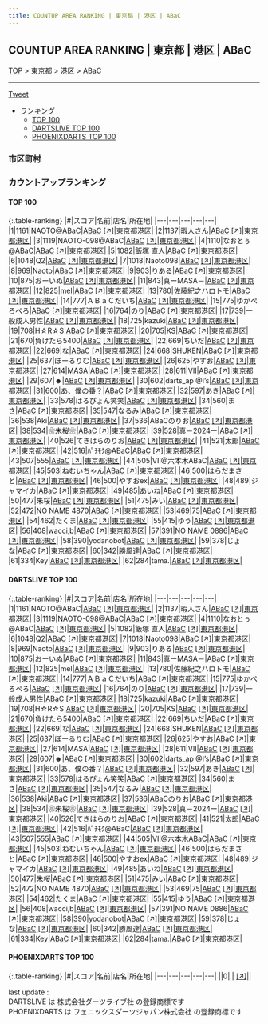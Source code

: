 ```yaml
---
title: COUNTUP AREA RANKING | 東京都 | 港区 | ABaC
---
```

## COUNTUP AREA RANKING | 東京都 | 港区 | ABaC

[TOP](/darts/rank/) > [東京都](/darts/rank/東京都/) > [港区](/darts/rank/東京都/港区/) > ABaC

___

<a href="https://twitter.com/share?ref_src=twsrc%5Etfw" data-text="COUNTUP AREA RANKING | 東京都港区ABaC" class="twitter-share-button" data-hashtags="DARTSLIVE,PHOENIXDARTS,darts,ダーツ" data-show-count="false">Tweet</a>

* [ランキング](#カウントアップランキング)
    * [TOP 100](#top-100)
    * [DARTSLIVE TOP 100](#dartslive-top-100)
    * [PHOENIXDARTS TOP 100](#phoenixdarts-top-100)

### 市区町村

<ul>

</ul>

### カウントアップランキング

#### TOP 100



{:.table-ranking}
|#|スコア|名前|店名|所在地|
|---|---|---|---|---|
|1|1161|<span class="rank-name-dl">NAOTO@ABaC</span>|<a href="/darts/rank/shops/e8141e2d410f2dac0d9b047a20a7ba1e.html">ABaC</a> <a href="https://search.dartslive.com/jp/shop/e8141e2d410f2dac0d9b047a20a7ba1e">[↗]</a>|<a href="/darts/rank/東京都/港区">東京都港区</a>|
|2|1137|<span class="rank-name-dl">暇人さん</span>|<a href="/darts/rank/shops/e8141e2d410f2dac0d9b047a20a7ba1e.html">ABaC</a> <a href="https://search.dartslive.com/jp/shop/e8141e2d410f2dac0d9b047a20a7ba1e">[↗]</a>|<a href="/darts/rank/東京都/港区">東京都港区</a>|
|3|1119|<span class="rank-name-dl">NAOTO-098@ABaC</span>|<a href="/darts/rank/shops/e8141e2d410f2dac0d9b047a20a7ba1e.html">ABaC</a> <a href="https://search.dartslive.com/jp/shop/e8141e2d410f2dac0d9b047a20a7ba1e">[↗]</a>|<a href="/darts/rank/東京都/港区">東京都港区</a>|
|4|1110|<span class="rank-name-dl">なおとぅ@ABaC</span>|<a href="/darts/rank/shops/e8141e2d410f2dac0d9b047a20a7ba1e.html">ABaC</a> <a href="https://search.dartslive.com/jp/shop/e8141e2d410f2dac0d9b047a20a7ba1e">[↗]</a>|<a href="/darts/rank/東京都/港区">東京都港区</a>|
|5|1082|<span class="rank-name-dl">飯塚 直人</span>|<a href="/darts/rank/shops/e8141e2d410f2dac0d9b047a20a7ba1e.html">ABaC</a> <a href="https://search.dartslive.com/jp/shop/e8141e2d410f2dac0d9b047a20a7ba1e">[↗]</a>|<a href="/darts/rank/東京都/港区">東京都港区</a>|
|6|1048|<span class="rank-name-dl">Q2</span>|<a href="/darts/rank/shops/e8141e2d410f2dac0d9b047a20a7ba1e.html">ABaC</a> <a href="https://search.dartslive.com/jp/shop/e8141e2d410f2dac0d9b047a20a7ba1e">[↗]</a>|<a href="/darts/rank/東京都/港区">東京都港区</a>|
|7|1018|<span class="rank-name-dl">Naoto098</span>|<a href="/darts/rank/shops/e8141e2d410f2dac0d9b047a20a7ba1e.html">ABaC</a> <a href="https://search.dartslive.com/jp/shop/e8141e2d410f2dac0d9b047a20a7ba1e">[↗]</a>|<a href="/darts/rank/東京都/港区">東京都港区</a>|
|8|969|<span class="rank-name-dl">Naoto</span>|<a href="/darts/rank/shops/e8141e2d410f2dac0d9b047a20a7ba1e.html">ABaC</a> <a href="https://search.dartslive.com/jp/shop/e8141e2d410f2dac0d9b047a20a7ba1e">[↗]</a>|<a href="/darts/rank/東京都/港区">東京都港区</a>|
|9|903|<span class="rank-name-dl">りある</span>|<a href="/darts/rank/shops/e8141e2d410f2dac0d9b047a20a7ba1e.html">ABaC</a> <a href="https://search.dartslive.com/jp/shop/e8141e2d410f2dac0d9b047a20a7ba1e">[↗]</a>|<a href="/darts/rank/東京都/港区">東京都港区</a>|
|10|875|<span class="rank-name-dl">おーいぬ</span>|<a href="/darts/rank/shops/e8141e2d410f2dac0d9b047a20a7ba1e.html">ABaC</a> <a href="https://search.dartslive.com/jp/shop/e8141e2d410f2dac0d9b047a20a7ba1e">[↗]</a>|<a href="/darts/rank/東京都/港区">東京都港区</a>|
|11|843|<span class="rank-name-dl">真ーMASA－</span>|<a href="/darts/rank/shops/e8141e2d410f2dac0d9b047a20a7ba1e.html">ABaC</a> <a href="https://search.dartslive.com/jp/shop/e8141e2d410f2dac0d9b047a20a7ba1e">[↗]</a>|<a href="/darts/rank/東京都/港区">東京都港区</a>|
|12|825|<span class="rank-name-dl">mel</span>|<a href="/darts/rank/shops/e8141e2d410f2dac0d9b047a20a7ba1e.html">ABaC</a> <a href="https://search.dartslive.com/jp/shop/e8141e2d410f2dac0d9b047a20a7ba1e">[↗]</a>|<a href="/darts/rank/東京都/港区">東京都港区</a>|
|13|780|<span class="rank-name-dl">佐藤紀之ハロトモ</span>|<a href="/darts/rank/shops/e8141e2d410f2dac0d9b047a20a7ba1e.html">ABaC</a> <a href="https://search.dartslive.com/jp/shop/e8141e2d410f2dac0d9b047a20a7ba1e">[↗]</a>|<a href="/darts/rank/東京都/港区">東京都港区</a>|
|14|777|<span class="rank-name-dl">ＡＢａＣだいち</span>|<a href="/darts/rank/shops/e8141e2d410f2dac0d9b047a20a7ba1e.html">ABaC</a> <a href="https://search.dartslive.com/jp/shop/e8141e2d410f2dac0d9b047a20a7ba1e">[↗]</a>|<a href="/darts/rank/東京都/港区">東京都港区</a>|
|15|775|<span class="rank-name-dl">ゆかぺろぺろ</span>|<a href="/darts/rank/shops/e8141e2d410f2dac0d9b047a20a7ba1e.html">ABaC</a> <a href="https://search.dartslive.com/jp/shop/e8141e2d410f2dac0d9b047a20a7ba1e">[↗]</a>|<a href="/darts/rank/東京都/港区">東京都港区</a>|
|16|764|<span class="rank-name-dl">のり</span>|<a href="/darts/rank/shops/e8141e2d410f2dac0d9b047a20a7ba1e.html">ABaC</a> <a href="https://search.dartslive.com/jp/shop/e8141e2d410f2dac0d9b047a20a7ba1e">[↗]</a>|<a href="/darts/rank/東京都/港区">東京都港区</a>|
|17|739|<span class="rank-name-dl">一般成人男性</span>|<a href="/darts/rank/shops/e8141e2d410f2dac0d9b047a20a7ba1e.html">ABaC</a> <a href="https://search.dartslive.com/jp/shop/e8141e2d410f2dac0d9b047a20a7ba1e">[↗]</a>|<a href="/darts/rank/東京都/港区">東京都港区</a>|
|18|725|<span class="rank-name-dl">kazuki</span>|<a href="/darts/rank/shops/e8141e2d410f2dac0d9b047a20a7ba1e.html">ABaC</a> <a href="https://search.dartslive.com/jp/shop/e8141e2d410f2dac0d9b047a20a7ba1e">[↗]</a>|<a href="/darts/rank/東京都/港区">東京都港区</a>|
|19|708|<span class="rank-name-dl">H☆R☆S</span>|<a href="/darts/rank/shops/e8141e2d410f2dac0d9b047a20a7ba1e.html">ABaC</a> <a href="https://search.dartslive.com/jp/shop/e8141e2d410f2dac0d9b047a20a7ba1e">[↗]</a>|<a href="/darts/rank/東京都/港区">東京都港区</a>|
|20|705|<span class="rank-name-dl">KS</span>|<a href="/darts/rank/shops/e8141e2d410f2dac0d9b047a20a7ba1e.html">ABaC</a> <a href="https://search.dartslive.com/jp/shop/e8141e2d410f2dac0d9b047a20a7ba1e">[↗]</a>|<a href="/darts/rank/東京都/港区">東京都港区</a>|
|21|670|<span class="rank-name-dl">負けたら5400</span>|<a href="/darts/rank/shops/e8141e2d410f2dac0d9b047a20a7ba1e.html">ABaC</a> <a href="https://search.dartslive.com/jp/shop/e8141e2d410f2dac0d9b047a20a7ba1e">[↗]</a>|<a href="/darts/rank/東京都/港区">東京都港区</a>|
|22|669|<span class="rank-name-dl">ちいだ</span>|<a href="/darts/rank/shops/e8141e2d410f2dac0d9b047a20a7ba1e.html">ABaC</a> <a href="https://search.dartslive.com/jp/shop/e8141e2d410f2dac0d9b047a20a7ba1e">[↗]</a>|<a href="/darts/rank/東京都/港区">東京都港区</a>|
|22|669|<span class="rank-name-dl">な</span>|<a href="/darts/rank/shops/e8141e2d410f2dac0d9b047a20a7ba1e.html">ABaC</a> <a href="https://search.dartslive.com/jp/shop/e8141e2d410f2dac0d9b047a20a7ba1e">[↗]</a>|<a href="/darts/rank/東京都/港区">東京都港区</a>|
|24|668|<span class="rank-name-dl">SHUKEN</span>|<a href="/darts/rank/shops/e8141e2d410f2dac0d9b047a20a7ba1e.html">ABaC</a> <a href="https://search.dartslive.com/jp/shop/e8141e2d410f2dac0d9b047a20a7ba1e">[↗]</a>|<a href="/darts/rank/東京都/港区">東京都港区</a>|
|25|637|<span class="rank-name-dl">ぽーるりむ</span>|<a href="/darts/rank/shops/e8141e2d410f2dac0d9b047a20a7ba1e.html">ABaC</a> <a href="https://search.dartslive.com/jp/shop/e8141e2d410f2dac0d9b047a20a7ba1e">[↗]</a>|<a href="/darts/rank/東京都/港区">東京都港区</a>|
|26|625|<span class="rank-name-dl">やすお</span>|<a href="/darts/rank/shops/e8141e2d410f2dac0d9b047a20a7ba1e.html">ABaC</a> <a href="https://search.dartslive.com/jp/shop/e8141e2d410f2dac0d9b047a20a7ba1e">[↗]</a>|<a href="/darts/rank/東京都/港区">東京都港区</a>|
|27|614|<span class="rank-name-dl">MASA</span>|<a href="/darts/rank/shops/e8141e2d410f2dac0d9b047a20a7ba1e.html">ABaC</a> <a href="https://search.dartslive.com/jp/shop/e8141e2d410f2dac0d9b047a20a7ba1e">[↗]</a>|<a href="/darts/rank/東京都/港区">東京都港区</a>|
|28|611|<span class="rank-name-dl">VII</span>|<a href="/darts/rank/shops/e8141e2d410f2dac0d9b047a20a7ba1e.html">ABaC</a> <a href="https://search.dartslive.com/jp/shop/e8141e2d410f2dac0d9b047a20a7ba1e">[↗]</a>|<a href="/darts/rank/東京都/港区">東京都港区</a>|
|29|607|<span class="rank-name-dl">☻</span>|<a href="/darts/rank/shops/e8141e2d410f2dac0d9b047a20a7ba1e.html">ABaC</a> <a href="https://search.dartslive.com/jp/shop/e8141e2d410f2dac0d9b047a20a7ba1e">[↗]</a>|<a href="/darts/rank/東京都/港区">東京都港区</a>|
|30|602|<span class="rank-name-dl">darts_ap @I’s</span>|<a href="/darts/rank/shops/e8141e2d410f2dac0d9b047a20a7ba1e.html">ABaC</a> <a href="https://search.dartslive.com/jp/shop/e8141e2d410f2dac0d9b047a20a7ba1e">[↗]</a>|<a href="/darts/rank/東京都/港区">東京都港区</a>|
|31|600|<span class="rank-name-dl">あ、僕の番？</span>|<a href="/darts/rank/shops/e8141e2d410f2dac0d9b047a20a7ba1e.html">ABaC</a> <a href="https://search.dartslive.com/jp/shop/e8141e2d410f2dac0d9b047a20a7ba1e">[↗]</a>|<a href="/darts/rank/東京都/港区">東京都港区</a>|
|32|597|<span class="rank-name-dl">あき</span>|<a href="/darts/rank/shops/e8141e2d410f2dac0d9b047a20a7ba1e.html">ABaC</a> <a href="https://search.dartslive.com/jp/shop/e8141e2d410f2dac0d9b047a20a7ba1e">[↗]</a>|<a href="/darts/rank/東京都/港区">東京都港区</a>|
|33|578|<span class="rank-name-dl">はるぴょん笑笑</span>|<a href="/darts/rank/shops/e8141e2d410f2dac0d9b047a20a7ba1e.html">ABaC</a> <a href="https://search.dartslive.com/jp/shop/e8141e2d410f2dac0d9b047a20a7ba1e">[↗]</a>|<a href="/darts/rank/東京都/港区">東京都港区</a>|
|34|560|<span class="rank-name-dl">まさ</span>|<a href="/darts/rank/shops/e8141e2d410f2dac0d9b047a20a7ba1e.html">ABaC</a> <a href="https://search.dartslive.com/jp/shop/e8141e2d410f2dac0d9b047a20a7ba1e">[↗]</a>|<a href="/darts/rank/東京都/港区">東京都港区</a>|
|35|547|<span class="rank-name-dl">なるみ</span>|<a href="/darts/rank/shops/e8141e2d410f2dac0d9b047a20a7ba1e.html">ABaC</a> <a href="https://search.dartslive.com/jp/shop/e8141e2d410f2dac0d9b047a20a7ba1e">[↗]</a>|<a href="/darts/rank/東京都/港区">東京都港区</a>|
|36|538|<span class="rank-name-dl">Aki</span>|<a href="/darts/rank/shops/e8141e2d410f2dac0d9b047a20a7ba1e.html">ABaC</a> <a href="https://search.dartslive.com/jp/shop/e8141e2d410f2dac0d9b047a20a7ba1e">[↗]</a>|<a href="/darts/rank/東京都/港区">東京都港区</a>|
|37|536|<span class="rank-name-dl">ABaCのりお</span>|<a href="/darts/rank/shops/e8141e2d410f2dac0d9b047a20a7ba1e.html">ABaC</a> <a href="https://search.dartslive.com/jp/shop/e8141e2d410f2dac0d9b047a20a7ba1e">[↗]</a>|<a href="/darts/rank/東京都/港区">東京都港区</a>|
|38|534|<span class="rank-name-dl">❀朱桜❀</span>|<a href="/darts/rank/shops/e8141e2d410f2dac0d9b047a20a7ba1e.html">ABaC</a> <a href="https://search.dartslive.com/jp/shop/e8141e2d410f2dac0d9b047a20a7ba1e">[↗]</a>|<a href="/darts/rank/東京都/港区">東京都港区</a>|
|39|528|<span class="rank-name-dl">真－2024ー</span>|<a href="/darts/rank/shops/e8141e2d410f2dac0d9b047a20a7ba1e.html">ABaC</a> <a href="https://search.dartslive.com/jp/shop/e8141e2d410f2dac0d9b047a20a7ba1e">[↗]</a>|<a href="/darts/rank/東京都/港区">東京都港区</a>|
|40|526|<span class="rank-name-dl">てきはらのりお</span>|<a href="/darts/rank/shops/e8141e2d410f2dac0d9b047a20a7ba1e.html">ABaC</a> <a href="https://search.dartslive.com/jp/shop/e8141e2d410f2dac0d9b047a20a7ba1e">[↗]</a>|<a href="/darts/rank/東京都/港区">東京都港区</a>|
|41|521|<span class="rank-name-dl">太郎</span>|<a href="/darts/rank/shops/e8141e2d410f2dac0d9b047a20a7ba1e.html">ABaC</a> <a href="https://search.dartslive.com/jp/shop/e8141e2d410f2dac0d9b047a20a7ba1e">[↗]</a>|<a href="/darts/rank/東京都/港区">東京都港区</a>|
|42|516|<span class="rank-name-dl">ﾊﾟﾁﾓｸ@ABaC</span>|<a href="/darts/rank/shops/e8141e2d410f2dac0d9b047a20a7ba1e.html">ABaC</a> <a href="https://search.dartslive.com/jp/shop/e8141e2d410f2dac0d9b047a20a7ba1e">[↗]</a>|<a href="/darts/rank/東京都/港区">東京都港区</a>|
|43|507|<span class="rank-name-dl">555</span>|<a href="/darts/rank/shops/e8141e2d410f2dac0d9b047a20a7ba1e.html">ABaC</a> <a href="https://search.dartslive.com/jp/shop/e8141e2d410f2dac0d9b047a20a7ba1e">[↗]</a>|<a href="/darts/rank/東京都/港区">東京都港区</a>|
|44|505|<span class="rank-name-dl">VII@六本木ABaC</span>|<a href="/darts/rank/shops/e8141e2d410f2dac0d9b047a20a7ba1e.html">ABaC</a> <a href="https://search.dartslive.com/jp/shop/e8141e2d410f2dac0d9b047a20a7ba1e">[↗]</a>|<a href="/darts/rank/東京都/港区">東京都港区</a>|
|45|503|<span class="rank-name-dl">ねむいちゃん</span>|<a href="/darts/rank/shops/e8141e2d410f2dac0d9b047a20a7ba1e.html">ABaC</a> <a href="https://search.dartslive.com/jp/shop/e8141e2d410f2dac0d9b047a20a7ba1e">[↗]</a>|<a href="/darts/rank/東京都/港区">東京都港区</a>|
|46|500|<span class="rank-name-dl">はらだまさと</span>|<a href="/darts/rank/shops/e8141e2d410f2dac0d9b047a20a7ba1e.html">ABaC</a> <a href="https://search.dartslive.com/jp/shop/e8141e2d410f2dac0d9b047a20a7ba1e">[↗]</a>|<a href="/darts/rank/東京都/港区">東京都港区</a>|
|46|500|<span class="rank-name-dl">やすおex</span>|<a href="/darts/rank/shops/e8141e2d410f2dac0d9b047a20a7ba1e.html">ABaC</a> <a href="https://search.dartslive.com/jp/shop/e8141e2d410f2dac0d9b047a20a7ba1e">[↗]</a>|<a href="/darts/rank/東京都/港区">東京都港区</a>|
|48|489|<span class="rank-name-dl">ジャマイカ</span>|<a href="/darts/rank/shops/e8141e2d410f2dac0d9b047a20a7ba1e.html">ABaC</a> <a href="https://search.dartslive.com/jp/shop/e8141e2d410f2dac0d9b047a20a7ba1e">[↗]</a>|<a href="/darts/rank/東京都/港区">東京都港区</a>|
|49|485|<span class="rank-name-dl">あいね</span>|<a href="/darts/rank/shops/e8141e2d410f2dac0d9b047a20a7ba1e.html">ABaC</a> <a href="https://search.dartslive.com/jp/shop/e8141e2d410f2dac0d9b047a20a7ba1e">[↗]</a>|<a href="/darts/rank/東京都/港区">東京都港区</a>|
|50|477|<span class="rank-name-dl">朱桜</span>|<a href="/darts/rank/shops/e8141e2d410f2dac0d9b047a20a7ba1e.html">ABaC</a> <a href="https://search.dartslive.com/jp/shop/e8141e2d410f2dac0d9b047a20a7ba1e">[↗]</a>|<a href="/darts/rank/東京都/港区">東京都港区</a>|
|51|475|<span class="rank-name-dl">みい</span>|<a href="/darts/rank/shops/e8141e2d410f2dac0d9b047a20a7ba1e.html">ABaC</a> <a href="https://search.dartslive.com/jp/shop/e8141e2d410f2dac0d9b047a20a7ba1e">[↗]</a>|<a href="/darts/rank/東京都/港区">東京都港区</a>|
|52|472|<span class="rank-name-dl">NO NAME 4870</span>|<a href="/darts/rank/shops/e8141e2d410f2dac0d9b047a20a7ba1e.html">ABaC</a> <a href="https://search.dartslive.com/jp/shop/e8141e2d410f2dac0d9b047a20a7ba1e">[↗]</a>|<a href="/darts/rank/東京都/港区">東京都港区</a>|
|53|469|<span class="rank-name-dl">75</span>|<a href="/darts/rank/shops/e8141e2d410f2dac0d9b047a20a7ba1e.html">ABaC</a> <a href="https://search.dartslive.com/jp/shop/e8141e2d410f2dac0d9b047a20a7ba1e">[↗]</a>|<a href="/darts/rank/東京都/港区">東京都港区</a>|
|54|462|<span class="rank-name-dl">たくま</span>|<a href="/darts/rank/shops/e8141e2d410f2dac0d9b047a20a7ba1e.html">ABaC</a> <a href="https://search.dartslive.com/jp/shop/e8141e2d410f2dac0d9b047a20a7ba1e">[↗]</a>|<a href="/darts/rank/東京都/港区">東京都港区</a>|
|55|415|<span class="rank-name-dl">ゆう</span>|<a href="/darts/rank/shops/e8141e2d410f2dac0d9b047a20a7ba1e.html">ABaC</a> <a href="https://search.dartslive.com/jp/shop/e8141e2d410f2dac0d9b047a20a7ba1e">[↗]</a>|<a href="/darts/rank/東京都/港区">東京都港区</a>|
|56|408|<span class="rank-name-dl">wacci,b</span>|<a href="/darts/rank/shops/e8141e2d410f2dac0d9b047a20a7ba1e.html">ABaC</a> <a href="https://search.dartslive.com/jp/shop/e8141e2d410f2dac0d9b047a20a7ba1e">[↗]</a>|<a href="/darts/rank/東京都/港区">東京都港区</a>|
|57|391|<span class="rank-name-dl">NO NAME 0886</span>|<a href="/darts/rank/shops/e8141e2d410f2dac0d9b047a20a7ba1e.html">ABaC</a> <a href="https://search.dartslive.com/jp/shop/e8141e2d410f2dac0d9b047a20a7ba1e">[↗]</a>|<a href="/darts/rank/東京都/港区">東京都港区</a>|
|58|390|<span class="rank-name-dl">yodanobot</span>|<a href="/darts/rank/shops/e8141e2d410f2dac0d9b047a20a7ba1e.html">ABaC</a> <a href="https://search.dartslive.com/jp/shop/e8141e2d410f2dac0d9b047a20a7ba1e">[↗]</a>|<a href="/darts/rank/東京都/港区">東京都港区</a>|
|59|378|<span class="rank-name-dl">じょな</span>|<a href="/darts/rank/shops/e8141e2d410f2dac0d9b047a20a7ba1e.html">ABaC</a> <a href="https://search.dartslive.com/jp/shop/e8141e2d410f2dac0d9b047a20a7ba1e">[↗]</a>|<a href="/darts/rank/東京都/港区">東京都港区</a>|
|60|342|<span class="rank-name-dl">勝風達</span>|<a href="/darts/rank/shops/e8141e2d410f2dac0d9b047a20a7ba1e.html">ABaC</a> <a href="https://search.dartslive.com/jp/shop/e8141e2d410f2dac0d9b047a20a7ba1e">[↗]</a>|<a href="/darts/rank/東京都/港区">東京都港区</a>|
|61|334|<span class="rank-name-dl">Key</span>|<a href="/darts/rank/shops/e8141e2d410f2dac0d9b047a20a7ba1e.html">ABaC</a> <a href="https://search.dartslive.com/jp/shop/e8141e2d410f2dac0d9b047a20a7ba1e">[↗]</a>|<a href="/darts/rank/東京都/港区">東京都港区</a>|
|62|284|<span class="rank-name-dl">tama.</span>|<a href="/darts/rank/shops/e8141e2d410f2dac0d9b047a20a7ba1e.html">ABaC</a> <a href="https://search.dartslive.com/jp/shop/e8141e2d410f2dac0d9b047a20a7ba1e">[↗]</a>|<a href="/darts/rank/東京都/港区">東京都港区</a>|


#### DARTSLIVE TOP 100



{:.table-ranking}
|#|スコア|名前|店名|所在地|
|---|---|---|---|---|
|1|1161|<span class="rank-name-dl">NAOTO@ABaC</span>|<a href="/darts/rank/shops/e8141e2d410f2dac0d9b047a20a7ba1e.html">ABaC</a> <a href="https://search.dartslive.com/jp/shop/e8141e2d410f2dac0d9b047a20a7ba1e">[↗]</a>|<a href="/darts/rank/東京都/港区">東京都港区</a>|
|2|1137|<span class="rank-name-dl">暇人さん</span>|<a href="/darts/rank/shops/e8141e2d410f2dac0d9b047a20a7ba1e.html">ABaC</a> <a href="https://search.dartslive.com/jp/shop/e8141e2d410f2dac0d9b047a20a7ba1e">[↗]</a>|<a href="/darts/rank/東京都/港区">東京都港区</a>|
|3|1119|<span class="rank-name-dl">NAOTO-098@ABaC</span>|<a href="/darts/rank/shops/e8141e2d410f2dac0d9b047a20a7ba1e.html">ABaC</a> <a href="https://search.dartslive.com/jp/shop/e8141e2d410f2dac0d9b047a20a7ba1e">[↗]</a>|<a href="/darts/rank/東京都/港区">東京都港区</a>|
|4|1110|<span class="rank-name-dl">なおとぅ@ABaC</span>|<a href="/darts/rank/shops/e8141e2d410f2dac0d9b047a20a7ba1e.html">ABaC</a> <a href="https://search.dartslive.com/jp/shop/e8141e2d410f2dac0d9b047a20a7ba1e">[↗]</a>|<a href="/darts/rank/東京都/港区">東京都港区</a>|
|5|1082|<span class="rank-name-dl">飯塚 直人</span>|<a href="/darts/rank/shops/e8141e2d410f2dac0d9b047a20a7ba1e.html">ABaC</a> <a href="https://search.dartslive.com/jp/shop/e8141e2d410f2dac0d9b047a20a7ba1e">[↗]</a>|<a href="/darts/rank/東京都/港区">東京都港区</a>|
|6|1048|<span class="rank-name-dl">Q2</span>|<a href="/darts/rank/shops/e8141e2d410f2dac0d9b047a20a7ba1e.html">ABaC</a> <a href="https://search.dartslive.com/jp/shop/e8141e2d410f2dac0d9b047a20a7ba1e">[↗]</a>|<a href="/darts/rank/東京都/港区">東京都港区</a>|
|7|1018|<span class="rank-name-dl">Naoto098</span>|<a href="/darts/rank/shops/e8141e2d410f2dac0d9b047a20a7ba1e.html">ABaC</a> <a href="https://search.dartslive.com/jp/shop/e8141e2d410f2dac0d9b047a20a7ba1e">[↗]</a>|<a href="/darts/rank/東京都/港区">東京都港区</a>|
|8|969|<span class="rank-name-dl">Naoto</span>|<a href="/darts/rank/shops/e8141e2d410f2dac0d9b047a20a7ba1e.html">ABaC</a> <a href="https://search.dartslive.com/jp/shop/e8141e2d410f2dac0d9b047a20a7ba1e">[↗]</a>|<a href="/darts/rank/東京都/港区">東京都港区</a>|
|9|903|<span class="rank-name-dl">りある</span>|<a href="/darts/rank/shops/e8141e2d410f2dac0d9b047a20a7ba1e.html">ABaC</a> <a href="https://search.dartslive.com/jp/shop/e8141e2d410f2dac0d9b047a20a7ba1e">[↗]</a>|<a href="/darts/rank/東京都/港区">東京都港区</a>|
|10|875|<span class="rank-name-dl">おーいぬ</span>|<a href="/darts/rank/shops/e8141e2d410f2dac0d9b047a20a7ba1e.html">ABaC</a> <a href="https://search.dartslive.com/jp/shop/e8141e2d410f2dac0d9b047a20a7ba1e">[↗]</a>|<a href="/darts/rank/東京都/港区">東京都港区</a>|
|11|843|<span class="rank-name-dl">真ーMASA－</span>|<a href="/darts/rank/shops/e8141e2d410f2dac0d9b047a20a7ba1e.html">ABaC</a> <a href="https://search.dartslive.com/jp/shop/e8141e2d410f2dac0d9b047a20a7ba1e">[↗]</a>|<a href="/darts/rank/東京都/港区">東京都港区</a>|
|12|825|<span class="rank-name-dl">mel</span>|<a href="/darts/rank/shops/e8141e2d410f2dac0d9b047a20a7ba1e.html">ABaC</a> <a href="https://search.dartslive.com/jp/shop/e8141e2d410f2dac0d9b047a20a7ba1e">[↗]</a>|<a href="/darts/rank/東京都/港区">東京都港区</a>|
|13|780|<span class="rank-name-dl">佐藤紀之ハロトモ</span>|<a href="/darts/rank/shops/e8141e2d410f2dac0d9b047a20a7ba1e.html">ABaC</a> <a href="https://search.dartslive.com/jp/shop/e8141e2d410f2dac0d9b047a20a7ba1e">[↗]</a>|<a href="/darts/rank/東京都/港区">東京都港区</a>|
|14|777|<span class="rank-name-dl">ＡＢａＣだいち</span>|<a href="/darts/rank/shops/e8141e2d410f2dac0d9b047a20a7ba1e.html">ABaC</a> <a href="https://search.dartslive.com/jp/shop/e8141e2d410f2dac0d9b047a20a7ba1e">[↗]</a>|<a href="/darts/rank/東京都/港区">東京都港区</a>|
|15|775|<span class="rank-name-dl">ゆかぺろぺろ</span>|<a href="/darts/rank/shops/e8141e2d410f2dac0d9b047a20a7ba1e.html">ABaC</a> <a href="https://search.dartslive.com/jp/shop/e8141e2d410f2dac0d9b047a20a7ba1e">[↗]</a>|<a href="/darts/rank/東京都/港区">東京都港区</a>|
|16|764|<span class="rank-name-dl">のり</span>|<a href="/darts/rank/shops/e8141e2d410f2dac0d9b047a20a7ba1e.html">ABaC</a> <a href="https://search.dartslive.com/jp/shop/e8141e2d410f2dac0d9b047a20a7ba1e">[↗]</a>|<a href="/darts/rank/東京都/港区">東京都港区</a>|
|17|739|<span class="rank-name-dl">一般成人男性</span>|<a href="/darts/rank/shops/e8141e2d410f2dac0d9b047a20a7ba1e.html">ABaC</a> <a href="https://search.dartslive.com/jp/shop/e8141e2d410f2dac0d9b047a20a7ba1e">[↗]</a>|<a href="/darts/rank/東京都/港区">東京都港区</a>|
|18|725|<span class="rank-name-dl">kazuki</span>|<a href="/darts/rank/shops/e8141e2d410f2dac0d9b047a20a7ba1e.html">ABaC</a> <a href="https://search.dartslive.com/jp/shop/e8141e2d410f2dac0d9b047a20a7ba1e">[↗]</a>|<a href="/darts/rank/東京都/港区">東京都港区</a>|
|19|708|<span class="rank-name-dl">H☆R☆S</span>|<a href="/darts/rank/shops/e8141e2d410f2dac0d9b047a20a7ba1e.html">ABaC</a> <a href="https://search.dartslive.com/jp/shop/e8141e2d410f2dac0d9b047a20a7ba1e">[↗]</a>|<a href="/darts/rank/東京都/港区">東京都港区</a>|
|20|705|<span class="rank-name-dl">KS</span>|<a href="/darts/rank/shops/e8141e2d410f2dac0d9b047a20a7ba1e.html">ABaC</a> <a href="https://search.dartslive.com/jp/shop/e8141e2d410f2dac0d9b047a20a7ba1e">[↗]</a>|<a href="/darts/rank/東京都/港区">東京都港区</a>|
|21|670|<span class="rank-name-dl">負けたら5400</span>|<a href="/darts/rank/shops/e8141e2d410f2dac0d9b047a20a7ba1e.html">ABaC</a> <a href="https://search.dartslive.com/jp/shop/e8141e2d410f2dac0d9b047a20a7ba1e">[↗]</a>|<a href="/darts/rank/東京都/港区">東京都港区</a>|
|22|669|<span class="rank-name-dl">ちいだ</span>|<a href="/darts/rank/shops/e8141e2d410f2dac0d9b047a20a7ba1e.html">ABaC</a> <a href="https://search.dartslive.com/jp/shop/e8141e2d410f2dac0d9b047a20a7ba1e">[↗]</a>|<a href="/darts/rank/東京都/港区">東京都港区</a>|
|22|669|<span class="rank-name-dl">な</span>|<a href="/darts/rank/shops/e8141e2d410f2dac0d9b047a20a7ba1e.html">ABaC</a> <a href="https://search.dartslive.com/jp/shop/e8141e2d410f2dac0d9b047a20a7ba1e">[↗]</a>|<a href="/darts/rank/東京都/港区">東京都港区</a>|
|24|668|<span class="rank-name-dl">SHUKEN</span>|<a href="/darts/rank/shops/e8141e2d410f2dac0d9b047a20a7ba1e.html">ABaC</a> <a href="https://search.dartslive.com/jp/shop/e8141e2d410f2dac0d9b047a20a7ba1e">[↗]</a>|<a href="/darts/rank/東京都/港区">東京都港区</a>|
|25|637|<span class="rank-name-dl">ぽーるりむ</span>|<a href="/darts/rank/shops/e8141e2d410f2dac0d9b047a20a7ba1e.html">ABaC</a> <a href="https://search.dartslive.com/jp/shop/e8141e2d410f2dac0d9b047a20a7ba1e">[↗]</a>|<a href="/darts/rank/東京都/港区">東京都港区</a>|
|26|625|<span class="rank-name-dl">やすお</span>|<a href="/darts/rank/shops/e8141e2d410f2dac0d9b047a20a7ba1e.html">ABaC</a> <a href="https://search.dartslive.com/jp/shop/e8141e2d410f2dac0d9b047a20a7ba1e">[↗]</a>|<a href="/darts/rank/東京都/港区">東京都港区</a>|
|27|614|<span class="rank-name-dl">MASA</span>|<a href="/darts/rank/shops/e8141e2d410f2dac0d9b047a20a7ba1e.html">ABaC</a> <a href="https://search.dartslive.com/jp/shop/e8141e2d410f2dac0d9b047a20a7ba1e">[↗]</a>|<a href="/darts/rank/東京都/港区">東京都港区</a>|
|28|611|<span class="rank-name-dl">VII</span>|<a href="/darts/rank/shops/e8141e2d410f2dac0d9b047a20a7ba1e.html">ABaC</a> <a href="https://search.dartslive.com/jp/shop/e8141e2d410f2dac0d9b047a20a7ba1e">[↗]</a>|<a href="/darts/rank/東京都/港区">東京都港区</a>|
|29|607|<span class="rank-name-dl">☻</span>|<a href="/darts/rank/shops/e8141e2d410f2dac0d9b047a20a7ba1e.html">ABaC</a> <a href="https://search.dartslive.com/jp/shop/e8141e2d410f2dac0d9b047a20a7ba1e">[↗]</a>|<a href="/darts/rank/東京都/港区">東京都港区</a>|
|30|602|<span class="rank-name-dl">darts_ap @I’s</span>|<a href="/darts/rank/shops/e8141e2d410f2dac0d9b047a20a7ba1e.html">ABaC</a> <a href="https://search.dartslive.com/jp/shop/e8141e2d410f2dac0d9b047a20a7ba1e">[↗]</a>|<a href="/darts/rank/東京都/港区">東京都港区</a>|
|31|600|<span class="rank-name-dl">あ、僕の番？</span>|<a href="/darts/rank/shops/e8141e2d410f2dac0d9b047a20a7ba1e.html">ABaC</a> <a href="https://search.dartslive.com/jp/shop/e8141e2d410f2dac0d9b047a20a7ba1e">[↗]</a>|<a href="/darts/rank/東京都/港区">東京都港区</a>|
|32|597|<span class="rank-name-dl">あき</span>|<a href="/darts/rank/shops/e8141e2d410f2dac0d9b047a20a7ba1e.html">ABaC</a> <a href="https://search.dartslive.com/jp/shop/e8141e2d410f2dac0d9b047a20a7ba1e">[↗]</a>|<a href="/darts/rank/東京都/港区">東京都港区</a>|
|33|578|<span class="rank-name-dl">はるぴょん笑笑</span>|<a href="/darts/rank/shops/e8141e2d410f2dac0d9b047a20a7ba1e.html">ABaC</a> <a href="https://search.dartslive.com/jp/shop/e8141e2d410f2dac0d9b047a20a7ba1e">[↗]</a>|<a href="/darts/rank/東京都/港区">東京都港区</a>|
|34|560|<span class="rank-name-dl">まさ</span>|<a href="/darts/rank/shops/e8141e2d410f2dac0d9b047a20a7ba1e.html">ABaC</a> <a href="https://search.dartslive.com/jp/shop/e8141e2d410f2dac0d9b047a20a7ba1e">[↗]</a>|<a href="/darts/rank/東京都/港区">東京都港区</a>|
|35|547|<span class="rank-name-dl">なるみ</span>|<a href="/darts/rank/shops/e8141e2d410f2dac0d9b047a20a7ba1e.html">ABaC</a> <a href="https://search.dartslive.com/jp/shop/e8141e2d410f2dac0d9b047a20a7ba1e">[↗]</a>|<a href="/darts/rank/東京都/港区">東京都港区</a>|
|36|538|<span class="rank-name-dl">Aki</span>|<a href="/darts/rank/shops/e8141e2d410f2dac0d9b047a20a7ba1e.html">ABaC</a> <a href="https://search.dartslive.com/jp/shop/e8141e2d410f2dac0d9b047a20a7ba1e">[↗]</a>|<a href="/darts/rank/東京都/港区">東京都港区</a>|
|37|536|<span class="rank-name-dl">ABaCのりお</span>|<a href="/darts/rank/shops/e8141e2d410f2dac0d9b047a20a7ba1e.html">ABaC</a> <a href="https://search.dartslive.com/jp/shop/e8141e2d410f2dac0d9b047a20a7ba1e">[↗]</a>|<a href="/darts/rank/東京都/港区">東京都港区</a>|
|38|534|<span class="rank-name-dl">❀朱桜❀</span>|<a href="/darts/rank/shops/e8141e2d410f2dac0d9b047a20a7ba1e.html">ABaC</a> <a href="https://search.dartslive.com/jp/shop/e8141e2d410f2dac0d9b047a20a7ba1e">[↗]</a>|<a href="/darts/rank/東京都/港区">東京都港区</a>|
|39|528|<span class="rank-name-dl">真－2024ー</span>|<a href="/darts/rank/shops/e8141e2d410f2dac0d9b047a20a7ba1e.html">ABaC</a> <a href="https://search.dartslive.com/jp/shop/e8141e2d410f2dac0d9b047a20a7ba1e">[↗]</a>|<a href="/darts/rank/東京都/港区">東京都港区</a>|
|40|526|<span class="rank-name-dl">てきはらのりお</span>|<a href="/darts/rank/shops/e8141e2d410f2dac0d9b047a20a7ba1e.html">ABaC</a> <a href="https://search.dartslive.com/jp/shop/e8141e2d410f2dac0d9b047a20a7ba1e">[↗]</a>|<a href="/darts/rank/東京都/港区">東京都港区</a>|
|41|521|<span class="rank-name-dl">太郎</span>|<a href="/darts/rank/shops/e8141e2d410f2dac0d9b047a20a7ba1e.html">ABaC</a> <a href="https://search.dartslive.com/jp/shop/e8141e2d410f2dac0d9b047a20a7ba1e">[↗]</a>|<a href="/darts/rank/東京都/港区">東京都港区</a>|
|42|516|<span class="rank-name-dl">ﾊﾟﾁﾓｸ@ABaC</span>|<a href="/darts/rank/shops/e8141e2d410f2dac0d9b047a20a7ba1e.html">ABaC</a> <a href="https://search.dartslive.com/jp/shop/e8141e2d410f2dac0d9b047a20a7ba1e">[↗]</a>|<a href="/darts/rank/東京都/港区">東京都港区</a>|
|43|507|<span class="rank-name-dl">555</span>|<a href="/darts/rank/shops/e8141e2d410f2dac0d9b047a20a7ba1e.html">ABaC</a> <a href="https://search.dartslive.com/jp/shop/e8141e2d410f2dac0d9b047a20a7ba1e">[↗]</a>|<a href="/darts/rank/東京都/港区">東京都港区</a>|
|44|505|<span class="rank-name-dl">VII@六本木ABaC</span>|<a href="/darts/rank/shops/e8141e2d410f2dac0d9b047a20a7ba1e.html">ABaC</a> <a href="https://search.dartslive.com/jp/shop/e8141e2d410f2dac0d9b047a20a7ba1e">[↗]</a>|<a href="/darts/rank/東京都/港区">東京都港区</a>|
|45|503|<span class="rank-name-dl">ねむいちゃん</span>|<a href="/darts/rank/shops/e8141e2d410f2dac0d9b047a20a7ba1e.html">ABaC</a> <a href="https://search.dartslive.com/jp/shop/e8141e2d410f2dac0d9b047a20a7ba1e">[↗]</a>|<a href="/darts/rank/東京都/港区">東京都港区</a>|
|46|500|<span class="rank-name-dl">はらだまさと</span>|<a href="/darts/rank/shops/e8141e2d410f2dac0d9b047a20a7ba1e.html">ABaC</a> <a href="https://search.dartslive.com/jp/shop/e8141e2d410f2dac0d9b047a20a7ba1e">[↗]</a>|<a href="/darts/rank/東京都/港区">東京都港区</a>|
|46|500|<span class="rank-name-dl">やすおex</span>|<a href="/darts/rank/shops/e8141e2d410f2dac0d9b047a20a7ba1e.html">ABaC</a> <a href="https://search.dartslive.com/jp/shop/e8141e2d410f2dac0d9b047a20a7ba1e">[↗]</a>|<a href="/darts/rank/東京都/港区">東京都港区</a>|
|48|489|<span class="rank-name-dl">ジャマイカ</span>|<a href="/darts/rank/shops/e8141e2d410f2dac0d9b047a20a7ba1e.html">ABaC</a> <a href="https://search.dartslive.com/jp/shop/e8141e2d410f2dac0d9b047a20a7ba1e">[↗]</a>|<a href="/darts/rank/東京都/港区">東京都港区</a>|
|49|485|<span class="rank-name-dl">あいね</span>|<a href="/darts/rank/shops/e8141e2d410f2dac0d9b047a20a7ba1e.html">ABaC</a> <a href="https://search.dartslive.com/jp/shop/e8141e2d410f2dac0d9b047a20a7ba1e">[↗]</a>|<a href="/darts/rank/東京都/港区">東京都港区</a>|
|50|477|<span class="rank-name-dl">朱桜</span>|<a href="/darts/rank/shops/e8141e2d410f2dac0d9b047a20a7ba1e.html">ABaC</a> <a href="https://search.dartslive.com/jp/shop/e8141e2d410f2dac0d9b047a20a7ba1e">[↗]</a>|<a href="/darts/rank/東京都/港区">東京都港区</a>|
|51|475|<span class="rank-name-dl">みい</span>|<a href="/darts/rank/shops/e8141e2d410f2dac0d9b047a20a7ba1e.html">ABaC</a> <a href="https://search.dartslive.com/jp/shop/e8141e2d410f2dac0d9b047a20a7ba1e">[↗]</a>|<a href="/darts/rank/東京都/港区">東京都港区</a>|
|52|472|<span class="rank-name-dl">NO NAME 4870</span>|<a href="/darts/rank/shops/e8141e2d410f2dac0d9b047a20a7ba1e.html">ABaC</a> <a href="https://search.dartslive.com/jp/shop/e8141e2d410f2dac0d9b047a20a7ba1e">[↗]</a>|<a href="/darts/rank/東京都/港区">東京都港区</a>|
|53|469|<span class="rank-name-dl">75</span>|<a href="/darts/rank/shops/e8141e2d410f2dac0d9b047a20a7ba1e.html">ABaC</a> <a href="https://search.dartslive.com/jp/shop/e8141e2d410f2dac0d9b047a20a7ba1e">[↗]</a>|<a href="/darts/rank/東京都/港区">東京都港区</a>|
|54|462|<span class="rank-name-dl">たくま</span>|<a href="/darts/rank/shops/e8141e2d410f2dac0d9b047a20a7ba1e.html">ABaC</a> <a href="https://search.dartslive.com/jp/shop/e8141e2d410f2dac0d9b047a20a7ba1e">[↗]</a>|<a href="/darts/rank/東京都/港区">東京都港区</a>|
|55|415|<span class="rank-name-dl">ゆう</span>|<a href="/darts/rank/shops/e8141e2d410f2dac0d9b047a20a7ba1e.html">ABaC</a> <a href="https://search.dartslive.com/jp/shop/e8141e2d410f2dac0d9b047a20a7ba1e">[↗]</a>|<a href="/darts/rank/東京都/港区">東京都港区</a>|
|56|408|<span class="rank-name-dl">wacci,b</span>|<a href="/darts/rank/shops/e8141e2d410f2dac0d9b047a20a7ba1e.html">ABaC</a> <a href="https://search.dartslive.com/jp/shop/e8141e2d410f2dac0d9b047a20a7ba1e">[↗]</a>|<a href="/darts/rank/東京都/港区">東京都港区</a>|
|57|391|<span class="rank-name-dl">NO NAME 0886</span>|<a href="/darts/rank/shops/e8141e2d410f2dac0d9b047a20a7ba1e.html">ABaC</a> <a href="https://search.dartslive.com/jp/shop/e8141e2d410f2dac0d9b047a20a7ba1e">[↗]</a>|<a href="/darts/rank/東京都/港区">東京都港区</a>|
|58|390|<span class="rank-name-dl">yodanobot</span>|<a href="/darts/rank/shops/e8141e2d410f2dac0d9b047a20a7ba1e.html">ABaC</a> <a href="https://search.dartslive.com/jp/shop/e8141e2d410f2dac0d9b047a20a7ba1e">[↗]</a>|<a href="/darts/rank/東京都/港区">東京都港区</a>|
|59|378|<span class="rank-name-dl">じょな</span>|<a href="/darts/rank/shops/e8141e2d410f2dac0d9b047a20a7ba1e.html">ABaC</a> <a href="https://search.dartslive.com/jp/shop/e8141e2d410f2dac0d9b047a20a7ba1e">[↗]</a>|<a href="/darts/rank/東京都/港区">東京都港区</a>|
|60|342|<span class="rank-name-dl">勝風達</span>|<a href="/darts/rank/shops/e8141e2d410f2dac0d9b047a20a7ba1e.html">ABaC</a> <a href="https://search.dartslive.com/jp/shop/e8141e2d410f2dac0d9b047a20a7ba1e">[↗]</a>|<a href="/darts/rank/東京都/港区">東京都港区</a>|
|61|334|<span class="rank-name-dl">Key</span>|<a href="/darts/rank/shops/e8141e2d410f2dac0d9b047a20a7ba1e.html">ABaC</a> <a href="https://search.dartslive.com/jp/shop/e8141e2d410f2dac0d9b047a20a7ba1e">[↗]</a>|<a href="/darts/rank/東京都/港区">東京都港区</a>|
|62|284|<span class="rank-name-dl">tama.</span>|<a href="/darts/rank/shops/e8141e2d410f2dac0d9b047a20a7ba1e.html">ABaC</a> <a href="https://search.dartslive.com/jp/shop/e8141e2d410f2dac0d9b047a20a7ba1e">[↗]</a>|<a href="/darts/rank/東京都/港区">東京都港区</a>|


#### PHOENIXDARTS TOP 100



{:.table-ranking}
|#|スコア|名前|店名|所在地|
|---|---|---|---|---|
||0|<span class="rank-name-dl"> </span>|<a href="/darts/rank/shops/.html"></a> <a href="">[↗]</a>|<a href="/darts/rank//"></a>|


<div class="footer border-top border-gray-light mt-5 pt-3 text-right text-gray">
    last update : <span style="font-weight: italic" id="foot_last_modified"></span><br />
    DARTSLIVE は 株式会社ダーツライブ社 の登録商標です<br />
    PHOENIXDARTS は フェニックスダーツジャパン株式会社 の登録商標です<br />
</div>

<script src="https://cdnjs.cloudflare.com/ajax/libs/jquery.tablesorter/2.31.3/js/jquery.tablesorter.min.js" integrity="sha512-qzgd5cYSZcosqpzpn7zF2ZId8f/8CHmFKZ8j7mU4OUXTNRd5g+ZHBPsgKEwoqxCtdQvExE5LprwwPAgoicguNg==" crossorigin="anonymous" referrerpolicy="no-referrer"></script>
<link rel="stylesheet" href="https://cdnjs.cloudflare.com/ajax/libs/jquery.tablesorter/2.31.3/css/theme.default.min.css" integrity="sha512-wghhOJkjQX0Lh3NSWvNKeZ0ZpNn+SPVXX1Qyc9OCaogADktxrBiBdKGDoqVUOyhStvMBmJQ8ZdMHiR3wuEq8+w==" crossorigin="anonymous" referrerpolicy="no-referrer" />
<script>
$(function() {
    $(".table-ranking").tablesorter({sortList:[[0, 0]]});
    $("#foot_last_modified").text(formatDate(new Date(document.lastModified), 'yyyy-MM-dd HH:mm:ss'));
});
</script>

<script async src="https://platform.twitter.com/widgets.js" charset="utf-8"></script>